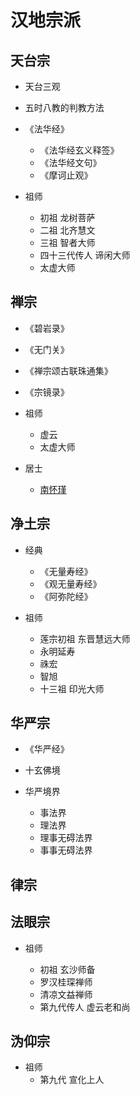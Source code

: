 # 汉地宗派

## 天台宗

- 天台三观
- 五时八教的判教方法
- 《法华经》

  - 《法华经玄义释签》
  - 《法华经文句》
  - 《摩诃止观》

- 祖师

  - 初祖 龙树菩萨
  - 二祖 北齐慧文
  - 三祖 智者大师
  - 四十三代传人 谛闲大师
  - 太虚大师

## 禅宗

- 《碧岩录》
- 《无门关》
- 《禅宗颂古联珠通集》
- 《宗镜录》
- 祖师

  - 虚云
  - 太虚大师

- 居士
  - [南怀瑾](/zh-cn/nhj/nhj.md)

## 净土宗

- 经典

  - 《无量寿经》
  - 《观无量寿经》
  - 《阿弥陀经》

- 祖师

  - 莲宗初祖 东晋慧远大师
  - 永明延寿
  - 祩宏
  - 智旭
  - 十三祖 印光大师

## 华严宗

- 《华严经》
- 十玄佛境
- 华严境界

  - 事法界
  - 理法界
  - 理事无碍法界
  - 事事无碍法界

## 律宗

## 法眼宗

- 祖师

  - 初祖 玄沙师备
  - 罗汉桂琛禅师
  - 清凉文益禅师
  - 第九代传人 虚云老和尚

## 沩仰宗

- 祖师
  - 第九代 宣化上人
